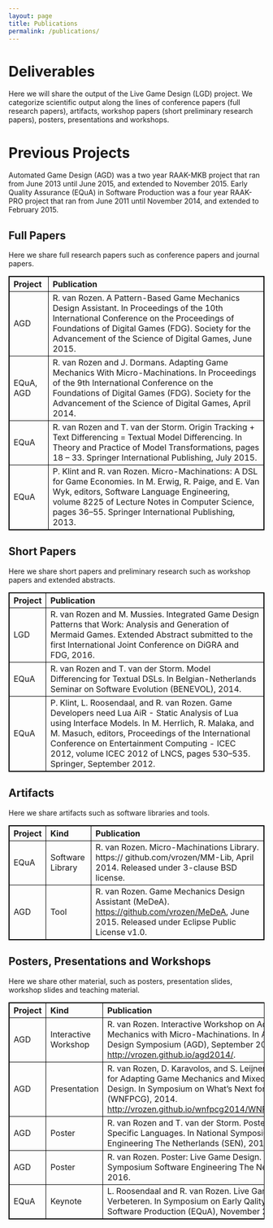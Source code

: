 ```yaml
---
layout: page
title: Publications
permalink: /publications/
---
```

<style>
table{
    border-collapse: collapse;
    border-spacing: 0;
    border:1px solid #000000;
}

th{
    border:1px solid #000000;
}

td{
    border:1px solid #000000;
}
</style>

# Deliverables
Here we will share the output of the Live Game Design (LGD) project.
We categorize scientific output along the lines of conference papers (full research papers), artifacts, workshop papers (short preliminary research papers), posters, presentations and workshops.

# Previous Projects
Automated Game Design (AGD) was a two year RAAK-MKB project that ran from June 2013 until June 2015, and extended to November 2015.
Early Quality Assurance (EQuA) in Software Production was a four year RAAK-PRO project that ran from June 2011 until November 2014, and extended to February 2015.

## Full Papers
Here we share full research papers such as conference papers and journal papers.

| Project   | Publication |
|:----------|:------------|
| AGD       | R. van Rozen. A Pattern-Based Game Mechanics Design Assistant. In Proceedings of the 10th International Conference on the Proceedings of Foundations of Digital Games (FDG). Society for the Advancement of the Science of Digital Games, June 2015.
| EQuA, AGD | R. van Rozen and J. Dormans. Adapting Game Mechanics With Micro-Machinations. In Proceedings of the 9th International Conference on the Foundations of Digital Games (FDG). Society for the Advancement of the Science of Digital Games, April 2014. |
| EQuA      | R. van Rozen and T. van der Storm. Origin Tracking + Text Differencing = Textual Model Differencing. In Theory and Practice of Model Transformations, pages 18 – 33. Springer International Publishing, July 2015. |
| EQuA      | P. Klint and R. van Rozen. Micro-Machinations: A DSL for Game Economies. In M. Erwig, R. Paige, and E. Van Wyk, editors, Software Language Engineering, volume 8225 of Lecture Notes in Computer Science, pages 36–55. Springer International Publishing, 2013. |

## Short Papers
Here we share short papers and preliminary research such as workshop papers and extended abstracts.

| Project | Publication     |
|:--------|:----------------|
| LGD     |  R. van Rozen and M. Mussies. Integrated Game Design Patterns that Work: Analysis and Generation of Mermaid Games. Extended Abstract submitted to the first International Joint Conference on DiGRA and FDG, 2016. |
| EQuA    | R. van Rozen and T. van der Storm. Model Differencing for Textual DSLs. In Belgian-Netherlands Seminar on Software Evolution (BENEVOL), 2014. |
| EQuA    | P. Klint, L. Roosendaal, and R. van Rozen. Game Developers need Lua AiR - Static Analysis of Lua using Interface Models. In M. Herrlich, R. Malaka, and M. Masuch, editors, Proceedings of the International Conference on Entertainment Computing - ICEC 2012, volume ICEC 2012 of LNCS, pages 530–535. Springer, September 2012. |

## Artifacts
Here we share artifacts such as software libraries and tools.

| Project   | Kind             | Publication |
|:----------|:-----------------| :---------- |
| EQuA      | Software Library | R. van Rozen. Micro-Machinations Library. https:// github.com/vrozen/MM-Lib, April 2014. Released under 3-clause BSD license. |
| AGD       | Tool             | R. van Rozen. Game Mechanics Design Assistant (MeDeA). https://github.com/vrozen/MeDeA, June 2015. Released under Eclipse Public License v1.0. |

## Posters, Presentations and Workshops
Here we share other material, such as posters, presentation slides, workshop slides and teaching material.

| Project | Kind                 | Publication |
|:------- |:---------------------|:----------- |
| AGD     | Interactive Workshop | R. van Rozen. Interactive Workshop on Adapting Game Mechanics with Micro-Machinations. In Automated Game Design Symposium (AGD), September 2014. http://vrozen.github.io/agd2014/. |
| AGD     | Presentation         | R. van Rozen, D. Karavolos, and S. Leijnen. Presentation: Tools for Adapting Game Mechanics and Mixed-Initiative Level Design. In Symposium on What’s Next for Procedural Content (WNFPCG), 2014. http://vrozen.github.io/wnfpcg2014/WNFPCG_slides_HvA.pptx. |
| AGD    | Poster                | R. van Rozen and T. van der Storm. Poster: Live Domain- Specific Languages. In National Symposium Software Engineering The Netherlands (SEN), 2016.| AGD    | Poster                | R. van Rozen. Poster: Live Game Design. In National Symposium Software Engineering The Netherlands (SEN), 2016. || EQuA    | Keynote              | L. Roosendaal and R. van Rozen. Live Game Software Verbeteren. In Symposium on Early Qality Assurance in Software Production (EQuA), November 2014. |